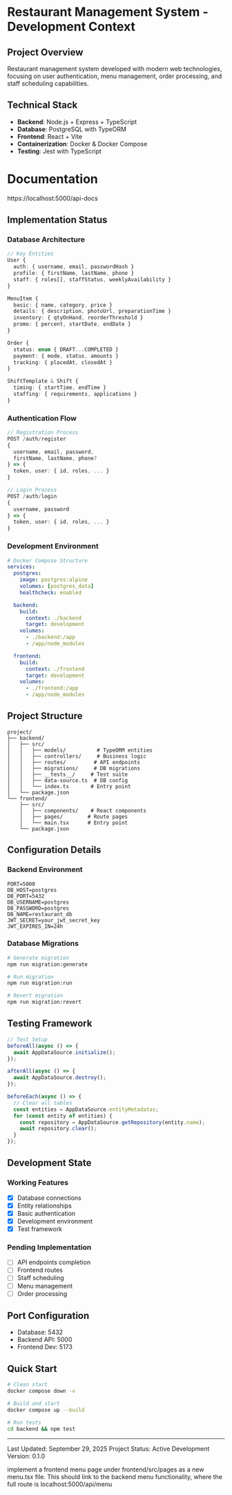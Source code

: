 # Restaurant Management System - Development Context

## Project Overview
Restaurant management system developed with modern web technologies, focusing on user authentication, menu management, order processing, and staff scheduling capabilities.

## Technical Stack
- **Backend**: Node.js + Express + TypeScript
- **Database**: PostgreSQL with TypeORM
- **Frontend**: React + Vite
- **Containerization**: Docker & Docker Compose
- **Testing**: Jest with TypeScript

# Documentation
https://localhost:5000/api-docs

## Implementation Status

### Database Architecture
```typescript
// Key Entities
User {
  auth: { username, email, passwordHash }
  profile: { firstName, lastName, phone }
  staff: { roles[], staffStatus, weeklyAvailability }
}

MenuItem {
  basic: { name, category, price }
  details: { description, photoUrl, preparationTime }
  inventory: { qtyOnHand, reorderThreshold }
  promo: { percent, startDate, endDate }
}

Order {
  status: enum { DRAFT...COMPLETED }
  payment: { mode, status, amounts }
  tracking: { placedAt, closedAt }
}

ShiftTemplate & Shift {
  timing: { startTime, endTime }
  staffing: { requirements, applications }
}
```

### Authentication Flow
```typescript
// Registration Process
POST /auth/register
{
  username, email, password,
  firstName, lastName, phone?
} => {
  token, user: { id, roles, ... }
}

// Login Process
POST /auth/login
{
  username, password
} => {
  token, user: { id, roles, ... }
}
```

### Development Environment
```yaml
# Docker Compose Structure
services:
  postgres:
    image: postgres:alpine
    volumes: [postgres_data]
    healthcheck: enabled

  backend:
    build: 
      context: ./backend
      target: development
    volumes: 
      - ./backend:/app
      - /app/node_modules

  frontend:
    build:
      context: ./frontend
      target: development
    volumes:
      - ./frontend:/app
      - /app/node_modules
```

## Project Structure
```
project/
├── backend/
│   ├── src/
│   │   ├── models/          # TypeORM entities
│   │   ├── controllers/     # Business logic
│   │   ├── routes/         # API endpoints
│   │   ├── migrations/     # DB migrations
│   │   ├── __tests__/     # Test suite
│   │   ├── data-source.ts  # DB config
│   │   └── index.ts       # Entry point
│   └── package.json
└── frontend/
    ├── src/
    │   ├── components/    # React components
    │   ├── pages/        # Route pages
    │   └── main.tsx      # Entry point
    └── package.json
```

## Configuration Details

### Backend Environment
```env
PORT=5000
DB_HOST=postgres
DB_PORT=5432
DB_USERNAME=postgres
DB_PASSWORD=postgres
DB_NAME=restaurant_db
JWT_SECRET=your_jwt_secret_key
JWT_EXPIRES_IN=24h
```

### Database Migrations
```bash
# Generate migration
npm run migration:generate

# Run migration
npm run migration:run

# Revert migration
npm run migration:revert
```

## Testing Framework
```typescript
// Test Setup
beforeAll(async () => {
  await AppDataSource.initialize();
});

afterAll(async () => {
  await AppDataSource.destroy();
});

beforeEach(async () => {
  // Clear all tables
  const entities = AppDataSource.entityMetadatas;
  for (const entity of entities) {
    const repository = AppDataSource.getRepository(entity.name);
    await repository.clear();
  }
});
```

## Development State

### Working Features
- [x] Database connections
- [x] Entity relationships
- [x] Basic authentication
- [x] Development environment
- [x] Test framework

### Pending Implementation
- [ ] API endpoints completion
- [ ] Frontend routes
- [ ] Staff scheduling
- [ ] Menu management
- [ ] Order processing

## Port Configuration
- Database: 5432
- Backend API: 5000
- Frontend Dev: 5173

## Quick Start
```bash
# Clean start
docker compose down -v

# Build and start
docker compose up --build

# Run tests
cd backend && npm test
```

---

Last Updated: September 29, 2025
Project Status: Active Development
Version: 0.1.0

implement a frontend menu page under frontend/src/pages as a new menu.tsx file. This should link to the backend menu functionality, where the full route is localhost:5000/api/menu